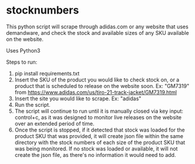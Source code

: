 # stocknumbers

This python script will scrape through adidas.com or any website that uses demandware, and check the stock and available sizes of any SKU available on the website.

Uses Python3

Steps to run:

1. pip install requirements.txt
2. Insert the SKU of the product you would like to check stock on, or a product that is scheduled to release on the website soon. Ex: "GM7319" from https://www.adidas.com/us/tiro-21-track-jacket/GM7319.html
3. Insert the site you would like to scrape. Ex: "adidas"
4. Run the script.
5. The script will continue to run until it is manually closed via key input: control+c, as it was designed to monitor live releases on the website over an extended period of time.
6. Once the script is stopped, if it detected that stock was loaded for the product SKU that was provided, it will create json file within the same directory with the stock numbers of each size of the product SKU that was being monitored. If no stock was loaded or available, it will not create the json file, as there's no information it would need to add.
